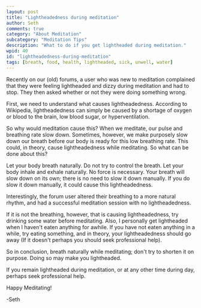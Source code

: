 ```yaml
---
layout: post
title: "Lightheadedness during meditation"
author: Seth
comments: true
category: "About Meditation"
subcategory: "Meditation Tips"
description: "What to do if you get lightheaded during meditation."
wpid: 40
id: "lightheadedness-during-meditation"
tags: [breath, food, health, lightheaded, sick, unwell, water]
---
```


Recently on our (old) forums, a user who was new to meditation complained that they were feeling lightheaded and dizzy during meditation and had to stop. They then asked whether or not they were doing something wrong.

First, we need to understand what causes lightheadedness. According to Wikipedia, lightheadedness can simply be caused by a shortage of oxygen or blood to the brain, low blood sugar, or hyperventilation.

So why would meditation cause this? When we meditate, our pulse and breathing rate slow down. Sometimes, however, we make purposely slow down our breath before our body is ready for this low breathing rate. This could, in theory, cause lightheadedness while meditating. So what can be done about this?

Let your body breath naturally. Do not try to control the breath. Let your body inhale and exhale naturally. No force is necessary. Your breath will slow down on its own; there is no need to slow it down manually. If you do slow it down manually, it could cause this lightheadedness.

Interestingly, the forum user altered their breathing to a more natural rhythm, and had a successful meditation session with no lightheadedness.

If it is not the breathing, however, that is causing lightheadedness, try drinking some water before meditating. Also, I personally get lightheaded when I haven't eaten anything for awhile. If you have not eaten anything in a while, try eating something, and in theory, your lightheadedness should go away (If it doesn't perhaps you should seek professional help).

So in conclusion, breath naturally while meditating; don't try to shorten it on purpose. Doing so may make you lightheaded.

If you remain lightheaded during meditation, or at any other time during day, perhaps seek professional help.

Happy Meditating!

-Seth
